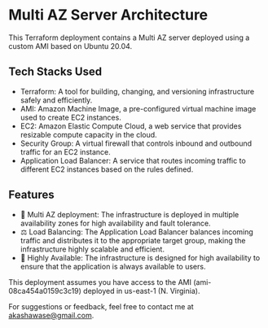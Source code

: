 # Multi AZ Server Architecture

This Terraform deployment contains a Multi AZ server deployed using a custom AMI based on Ubuntu 20.04.

## Tech Stacks Used

- Terraform: A tool for building, changing, and versioning infrastructure safely and efficiently.
- AMI: Amazon Machine Image, a pre-configured virtual machine image used to create EC2 instances.
- EC2: Amazon Elastic Compute Cloud, a web service that provides resizable compute capacity in the cloud.
- Security Group: A virtual firewall that controls inbound and outbound traffic for an EC2 instance.
- Application Load Balancer: A service that routes incoming traffic to different EC2 instances based on the rules defined.

## Features
- :repeat: Multi AZ deployment: The infrastructure is deployed in multiple availability zones for high availability and fault tolerance.
- :balance_scale: Load Balancing: The Application Load Balancer balances incoming traffic and distributes it to the appropriate target group, making the infrastructure highly scalable and efficient.
- :rocket: Highly Available: The infrastructure is designed for high availability to ensure that the application is always available to users.


This deployment assumes you have access to the AMI (ami-08ca454a0159c3c19) deployed in us-east-1 (N. Virginia).

For suggestions or feedback, feel free to contact me at akashawase@gmail.com.